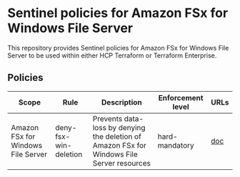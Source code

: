 # Sentinel policies for Amazon FSx for Windows File Server

This repository provides Sentinel policies for Amazon FSx for Windows File Server to be used within either HCP Terraform or Terraform Enterprise.

## Policies

| Scope                              | Rule                                        | Description                                                                                | Enforcement level | URLs                                          |
|------------------------------------|---------------------------------------------|--------------------------------------------------------------------------------------------|-------------------|-----------------------------------------------|
| Amazon FSx for Windows File Server | deny-fsx-win-deletion                       | Prevents data-loss by denying the deletion of Amazon FSx for Windows File Server resources | hard-mandatory    | [doc](docs/policies/deny-fsx-win-deletion.md) | 